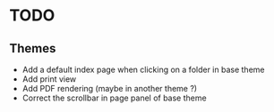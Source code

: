 # TODO

## Themes

 * Add a default index page when clicking on a folder in base theme
 * Add print view
 * Add PDF rendering (maybe in another theme ?)
 * Correct the scrollbar in page panel of base theme
